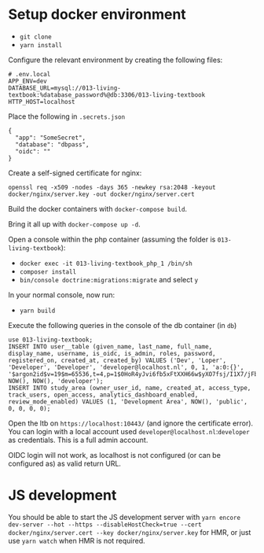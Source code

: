 # Setup docker environment

- `git clone`
- `yarn install`

Configure the relevant environment by creating the following files:

```
# .env.local
APP_ENV=dev
DATABASE_URL=mysql://013-living-textbook:%database_password%@db:3306/013-living-textbook
HTTP_HOST=localhost
```

Place the following in `.secrets.json`
```
{
  "app": "SomeSecret",
  "database": "dbpass",
  "oidc": ""
}
```

Create a self-signed certificate for nginx:

```
openssl req -x509 -nodes -days 365 -newkey rsa:2048 -keyout docker/nginx/server.key -out docker/nginx/server.cert
```

Build the docker containers with `docker-compose build`.

Bring it all up with `docker-compose up -d`.

Open a console within the php container (assuming the folder is `013-living-textbook`):

- `docker exec -it 013-living-textbook_php_1 /bin/sh`
- `composer install`
- `bin/console doctrine:migrations:migrate` and select `y`

In your normal console, now run:

- `yarn build`

Execute the following queries in the console of the db container (in `db`)

```
use 013-living-textbook;
INSERT INTO user__table (given_name, last_name, full_name, display_name, username, is_oidc, is_admin, roles, password, registered_on, created_at, created_by) VALUES ('Dev', 'Loper', 'Developer', 'Developer', 'developer@localhost.nl', 0, 1, 'a:0:{}', '$argon2id$v=19$m=65536,t=4,p=1$0HoR4yJvi6fb5xFtXXH66w$yXO7fsj/I1X7/jFb0NuNuN/AkRBsiJOLmAnezAFWwCM', NOW(), NOW(), 'developer');
INSERT INTO study_area (owner_user_id, name, created_at, access_type, track_users, open_access, analytics_dashboard_enabled, review_mode_enabled) VALUES (1, 'Development Area', NOW(), 'public', 0, 0, 0, 0);
```

Open the ltb on `https://localhost:10443/` (and ignore the certificate error). You can login with a local account
used `developer@localhost.nl`:`developer` as credentials. This is a full admin account.

OIDC login will not work, as localhost is not configured (or can be configured as) as valid return URL.

# JS development

You should be able to start the JS development server
with `yarn encore dev-server --hot --https --disableHostCheck=true --cert docker/nginx/server.cert --key docker/nginx/server.key`
for HMR, or just use `yarn watch` when HMR is not required.
